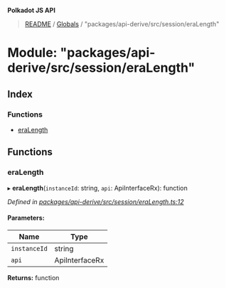 **Polkadot JS API**

> [README](../README.md) / [Globals](../globals.md) / "packages/api-derive/src/session/eraLength"

# Module: "packages/api-derive/src/session/eraLength"

## Index

### Functions

* [eraLength](_packages_api_derive_src_session_eralength_.md#eralength)

## Functions

### eraLength

▸ **eraLength**(`instanceId`: string, `api`: ApiInterfaceRx): function

*Defined in [packages/api-derive/src/session/eraLength.ts:12](https://github.com/polkadot-js/api/blob/e055438c5/packages/api-derive/src/session/eraLength.ts#L12)*

#### Parameters:

Name | Type |
------ | ------ |
`instanceId` | string |
`api` | ApiInterfaceRx |

**Returns:** function
